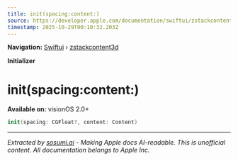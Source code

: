 ```yaml
---
title: init(spacing:content:)
source: https://developer.apple.com/documentation/swiftui/zstackcontent3d/init(spacing:content:)
timestamp: 2025-10-29T00:10:32.203Z
---
```


**Navigation:** [Swiftui](/documentation/swiftui) › [zstackcontent3d](/documentation/swiftui/zstackcontent3d)

**Initializer**

# init(spacing:content:)

**Available on:** visionOS 2.0+

```swift
init(spacing: CGFloat?, content: Content)
```

---

*Extracted by [sosumi.ai](https://sosumi.ai) - Making Apple docs AI-readable.*
*This is unofficial content. All documentation belongs to Apple Inc.*
